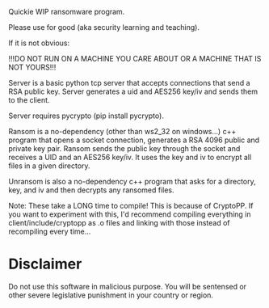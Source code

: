 Quickie WIP ransomware program.

Please use for good (aka security learning and teaching).

If it is not obvious:

!!!DO NOT RUN ON A MACHINE YOU CARE ABOUT OR A MACHINE THAT IS NOT YOURS!!!

Server is a basic python tcp server that accepts connections that send a RSA public key. Server generates a uid and AES256 key/iv and sends them to the client.

Server requires pycrypto (pip install pycrypto).

Ransom is a no-dependency (other than ws2_32 on windows...) c++ program that opens a socket connection, generates a RSA 4096 public and private key pair. Ransom sends the public key through the socket and receives a UID and an AES256 key/iv. It uses the key and iv to encrypt all files in a given directory.

Unransom is also a no-dependency c++ program that asks for a directory, key, and iv and then decrypts any ransomed files.

Note: These take a LONG time to compile! This is because of CryptoPP. If you want to experiment with this, I'd recommend compiling everything in client/include/cryptopp as .o files and linking with those instead of recompiling every time...

<h1>Disclaimer</h1>

Do not use this software in malicious purpose. You will be sentensed or other severe legislative punishment in your country or region.
